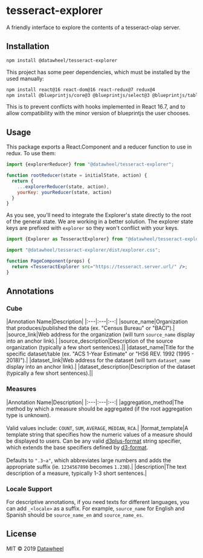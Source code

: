 # tesseract-explorer

A friendly interface to explore the contents of a tesseract-olap server.

## Installation

```bash
npm install @datawheel/tesseract-explorer
```

This project has some peer dependencies, which must be installed by the used manually:

```bash
npm install react@16 react-dom@16 react-redux@7 redux@4
npm install @blueprintjs/core@3 @blueprintjs/select@3 @blueprintjs/table@3
```

This is to prevent conflicts with hooks implemented in React 16.7, and to allow compatibility with the minor version of blueprintjs the user chooses.

## Usage

This package exports a React.Component and a reducer function to use in redux. To use them:

```js
import {explorerReducer} from "@datawheel/tesseract-explorer";

function rootReducer(state = initialState, action) {
  return {
    ...explorerReducer(state, action),
    yourKey: yourReducer(state, action)
  }
}
```

As you see, you'll need to integrate the Explorer's state directly to the root of the general state. We are working in a better solution. The explorer state keys are prefixed with `explorer` so they won't conflict with your keys.

```jsx
import {Explorer as TesseractExplorer} from "@datawheel/tesseract-explorer";

import "@datawheel/tesseract-explorer/dist/explorer.css";

function PageComponent(props) {
  return <TesseractExplorer src="https://tesseract.server.url/" />;
}
```

## Annotations

### Cube

|Annotation Name|Description|
|:---|:---|:--:|
|source_name|Organization that produces/published the data (ex. "Census Bureau" or "BACI").|
|source_link|Web address for the organization (will turn `source_name` display into an anchor link).|
|source_description|Description of the source organization (typically a few short sentences).||
|dataset_name|Title for the specific dataset/table (ex. "ACS 1-Year Estimate" or "HS6 REV. 1992 (1995 - 2018)").|
|dataset_link|Web address for the dataset (will turn `dataset_name` display into an anchor link).|
|dataset_description|Description of the dataset (typically a few short sentences).||

### Measures

|Annotation Name|Description|
|:---|:---|:--:|
|aggregation_method|The method by which a measure should be aggregated (if the root aggregation type is unknown).<br /><br />Valid values include: `COUNT`, `SUM`, `AVERAGE`, `MEDIAN`, `RCA`.|
|format_template|A template string that specifies how the numeric values of a measure should be displayed to users. Can be any valid [d3plus-format](https://github.com/d3plus/d3plus-format/#d3plusformatspecifier-) string specifier, which extends the base specifiers defined by [d3-format](https://github.com/d3/d3-format/#locale_format).<br /><br />Defaults to `".3~a"`, which abbreviates large numbers and adds the appropriate suffix (ie. `1234567890` becomes `1.23B`).|
|description|The text description of a measure, typically 1-3 short sentences.|

### Locale Support

For descriptive annotations, if you need texts for different languages, you can add `_<locale>` as a suffix. For example, `source_name` for English and Spanish should be `source_name_en` and `source_name_es`.

## License

MIT © 2019 [Datawheel](https://datawheel.us/)
